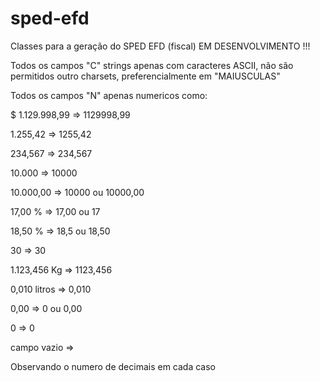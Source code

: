 # sped-efd

Classes para a geração do SPED EFD (fiscal) EM DESENVOLVIMENTO !!!


Todos os campos "C" strings apenas com caracteres ASCII, não são permitidos outro charsets, preferencialmente em "MAIUSCULAS"

Todos os campos "N" apenas numericos como:

$ 1.129.998,99 => 1129998,99

1.255,42 => 1255,42

234,567 => 234,567

10.000 => 10000

10.000,00 => 10000 ou 10000,00

17,00 % => 17,00 ou 17

18,50 % => 18,5 ou 18,50

30 => 30

1.123,456 Kg => 1123,456

0,010 litros => 0,010

0,00 => 0 ou 0,00

0 => 0

campo vazio => 

Observando o numero de decimais em cada caso

